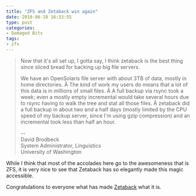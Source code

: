 ```yaml
---
title: "ZFS and Zetaback win again"
date: 2010-06-18 16:33:55
type: post
categories:
- Damaged Bits
tags:
- zfs
---
```


<blockquote> <p>Now that it's all set up, I gotta say, I think zetaback is the best thing since sliced bread for backing up big file servers.</p> <p>We have an OpenSolaris file server with about 3TB of data, mostly in home directories. Â The kind of work my users do means that a lot of this data is in millions of small files. Â A full backup via rsync took a week; even a mostly empty incremental would take several hours due to rsync having to walk the tree and stat all those files. Â zetaback did a full backup in about two and a half days (mostly limited by the CPU speed of my backup server, since I'm using gzip compression) and an incremental took less than half an hour.</p> <p> --<br/>  David Brodbeck<br/> System Administrator, Linguistics<br/> University of Washington </p> </blockquote>  <p>While I think that most of the accolades here go to the awesomeness that is ZFS, it is very nice to see that Zetaback has so elegantly made this magic accessible.</p>  <p>Congratulations to everyone what has made <a href="https://labs.omniti.com/trac/zetaback">Zetaback</a> what it is.</a></p>
